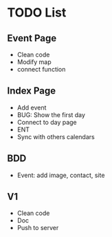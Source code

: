 # TODO List

## Event Page

+ Clean code
+ Modify map
+ connect function

## Index Page

+ Add event
+ BUG: Show the first day
+ Connect to day page
+ ENT
+ Sync with others calendars

## BDD

+ Event: add image, contact, site

## V1

+ Clean code
+ Doc
+ Push to server
